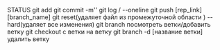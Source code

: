 STATUS
 git add
 git commit -m''
 git log / --oneline
 git push [rep_link] [branch_name]
 git reset(удаляет файл из промежуточной области ) --hard(удаляет все изменения)
  git branch посмотреть ветки/добавить ветку
  git checkout с ветки на ветку
git branch -d [название ветки] удалить ветку
  